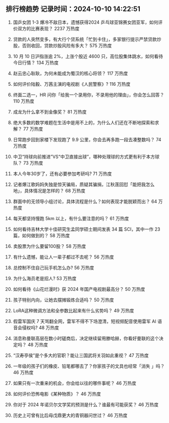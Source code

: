 
## 排行榜趋势 记录时间：2024-10-10 14:22:51
  
  1. 国乒女团 1-3 爆冷不敌日本，遗憾获得2024 乒乓球亚锦赛女团亚军，如何评价双方的比赛表现？ 2237 万热度
    
  2. 贷款的人突然变多，有大行个贷系统「忙到卡住」，多家银行提示严禁贷款炒股，否则收回，贷款炒股风险有多大？ 575 万热度
    
  3. 10 月 10 日沪指涨逾 2%，上涨个股近 4600 只，高位股集体跳水，如何看待今日行情？ 134 万热度
    
  4. 赵云忠心耿耿，为何未能成为蜀汉的核心将领？ 117 万热度
    
  5. 如何评价陆毅、万茜主演的电视剧《人民警察》? 116 万热度
    
  6. 终面二选一，HR 问你「给我一个录用你，不录用他的理由」，你会怎么回答？ 110 万热度
    
  7. 成龙为什么拿不到金像奖？ 81 万热度
    
  8. 绝大多数的数学难题在生活中是用不上的，为什么人们还在不断地探索和求解？ 77 万热度
    
  9. 日常跑步回到家楼下发现跑了 9.9 公里，你会去再多跑一段去凑整数吗？ 74 万热度
    
  10. 中卫“持球向前推进”VS“中卫直接出球”，哪种处理球的方式更有利于本方球队？ 73 万热度
    
  11. 本人今年30岁了，还有必要参加考研吗? 71 万热度
    
  12. 记者爆江歌妈妈失独是惊天骗局，质疑其骗捐，江秋莲回怼「能把我怎么地」，具体情况是怎样的？ 68 万热度
    
  13. 群面中的无领导小组讨论，具体流程是什么？如何表现才能脱颖而出？ 64 万热度
    
  14. 每天都坚持慢跑 5km 以上，有什么要注意的吗？ 61 万热度
    
  15. 如何看待吉林大学十佳研究生孟同学硕士期间发表 34 篇 SCI，其中一作 23 篇，如何做到的？ 58 万热度
    
  16. 卖股票为什么要留100股？ 58 万热度
    
  17. 有什么遗憾，能让人一辈子都过不去呢？ 56 万热度
    
  18. 总控制不住自己玩手机怎么办? 56 万热度
    
  19. 为什么海员老是招人? 53 万热度
    
  20. 如何看待《山花烂漫时》获 2024 年国产电视剧最高分？ 50 万热度
    
  21. 孩子特别内向，让她去摆摊锻炼合适吗？ 50 万热度
    
  22. LoRA这种微调方法和全参数比起来有什么劣势吗？ 49 万热度
    
  23. 假雷军国庆 7 天骂翻全网，雷军不得不下场澄清，短视频配音使用雷军 AI 语音会侵权吗? 48 万热度
    
  24. 消息称曼联高层在数小时磋商后，决定继续留用滕哈赫，你看好曼联的这个决定吗？ 48 万热度
    
  25. “汉寿亭侯”是个多大的官职？能让三国武将关羽如此重视？ 47 万热度
    
  26. 一年级的孩子们的橡皮、铅笔都哪去了？你家孩子的文具也经常「消失 」吗？ 46 万热度
    
  27. 如果只有一次重来的机会，你会给以往的哪件事呢？ 46 万热度
    
  28. 如何评价恐怖电影《某种物质》？ 46 万热度
    
  29. 你对于 2024 年诺贝尔文学奖的预测是什么？谁最有可能获奖？ 46 万热度
    
  30. 历史上可曾有比后母戊鼎更大的青铜器问世过？ 46 万热度
    